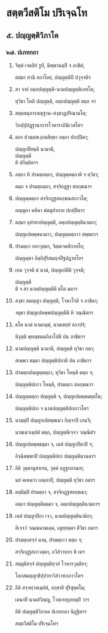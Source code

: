 <h1>สตฺตวีสติโม ปริเจฺฉโท</h1>
<h2>๕. ปญฺญตฺติวิภาโค</h2>
<h3>๒๗. ปเภทกถา</h3>
<ol>
<li>
จิตฺตํ  
เจตสิกํ รูปํ, นิพฺพานมฺปิ จ ภาชิตํ;  
  
ตสฺมา ทานิ ยถาโยคํ, ปญฺญตฺติปิ ปวุจฺจติฯ  
</li>
  
<li>
สา จายํ อตฺถปญฺญตฺติ-นามปญฺญตฺติเภทโต;  
  
ทุวิธา โหติ ปญฺญตฺติ, อตฺถปญฺญตฺติ ตตฺถ จฯ  
</li>
  
<li>
สตฺตสมฺภารสณฺฐาน-สงฺฆาฎปริณามโต;  
  
วิกปฺปุปฎฺฐานาการโวหาราภินิเวสโตฯ  
</li>
  
<li>
ตถา ปวตฺตสเงฺกตสิทฺธา อตฺถา ปกปฺปิตา;  
  
ปญฺญาปียนฺติ นามาติ,  
ปญฺญตฺตี  
ติ ปกิตฺติตาฯ  
</li>
  
<li>
อตฺถา หิ ปรมตฺถตฺถา, ปญฺญตฺตตฺถาติ จ ทฺวิธา;  
  
ตตฺถ จ ปรมตฺถตฺถา, สจฺจิกฎฺฐา สลกฺขณาฯ  
</li>
  
<li>
ปญฺญตฺตตฺถา  
สจฺจิกฎฺฐสลกฺขณสภาวโต;  
  
อญฺญถา คหิตา ตํตมุปาทาย ปกปฺปิตาฯ  
</li>
  
<li>
ตสฺมา อุปาทาปญฺญตฺติ, อตฺถปญฺญตฺตินามกา;  
  
ปญฺญเปตพฺพนามาว, ปญฺญตฺตตฺถาว สพฺพถาฯ  
</li>
  
<li>
ปรมตฺถา ยถาวุตฺตา, จิตฺตเจตสิกาทโย;  
  
ปญฺญตฺตา อิตฺถิปุริสมญฺจปีฐปฎาทโยฯ  
</li>
  
<li>
เยน วุจฺจติ ตํ นามํ, ปญฺญเปตีติ วุจฺจติ;  
  
ปญฺญตฺตี  
ติ จ สา นามปญฺญตฺตีติ ตโต มตาฯ  
</li>
  
<li>
สงฺขา  
สมญฺญา ปญฺญตฺติ, โวหาโรติ จ ภาชิตา;  
  
จตุธา ปญฺญเปตพฺพปญฺญตฺตีติ หิ วณฺณิตาฯ  
</li>
  
<li>
ตโต นามํ นามกมฺมํ, นามเธยฺยํ อถาปรํ;  
  
นิรุตฺติ พฺยญฺชนมภิลาโปติ ปน ภาชิตาฯ  
</li>
  
<li>
นามปญฺญตฺติ นามาติ, ปญฺญตฺติ ทุวิธา กตา;  
  
สเพฺพว ธมฺมา ปญฺญตฺติปถาติ ปน ภาชิตาฯ  
</li>
  
<li>
ปรมตฺถปญฺญตฺตตฺถา, ทุวิธา โหนฺติ ตตฺถ จ;  
  
ปญฺญตฺติปถาว โหนฺติ, ปรมตฺถา สลกฺขณาฯ  
</li>
  
<li>
ปญฺญตฺตตฺถา ปญฺญตฺติ จ, ปญฺญเปตพฺพมตฺตโต;  
  
ปญฺญตฺติปถา จ นามปญฺญตฺติปถภาวโตฯ  
</li>
  
<li>
นามมฺปิ ปญฺญาเปตพฺพเมว กิญฺจาปิ เกนจิ;  
  
นามเมวเมฺปตํ ตตฺถ, ปญฺญตฺติเจฺจว วณฺณิตํฯ  
</li>
  
<li>
ปญฺญเปตพฺพธมฺมา จ, เตสํ ปญฺญาปิตาปิ จ;  
  
อิจฺฉิตพฺพาปิ ปญฺญตฺติปถา ปญฺญตฺตินานตาฯ  
</li>
  
<li>
อิติ วุตฺตานุสาเรน, วุตฺตํ อฎฺฐกถานเย;  
  
นยํ คเหตฺวา เอตฺถาปิ, ปญฺญตฺติ ทุวิธา กตาฯ  
</li>
  
<li>
ตสฺมิมฺปิ  
ปรมตฺถา จ, สจฺจิกฎฺฐสลกฺขณา;  
  
อตฺถา ปญฺญตฺติมตฺตา จ, อตฺถปญฺญตฺตินามกาฯ  
</li>
  
<li>
เตสํ ปญฺญาปิกา เจว, นามปญฺญตฺตินามิกา;  
  
อิเจฺจวํ วณฺณนามเคฺค, เญยฺยตฺตา ติวิธา กตาฯ  
</li>
  
<li>
ปรมตฺถสจฺจํ นาม, ปรมตฺถาว ตตฺถ จ;  
  
สจฺจิกฎฺฐสภาวตฺตา, อวิสํวาทกา หิ เตฯ  
</li>
  
<li>
สมฺมุติสจฺจํ ปญฺญตฺติทฺวยํ โวหารวุตฺติยา;  
  
โลกสมญฺญาธิปฺปายาวิสํวาทกภาวโตฯ  
</li>
  
<li>
อิติ  
สจฺจทฺวยเมฺปตํ, อกฺขาสิ ปุริสุตฺตโม;  
  
เตนาปิ นามสํวิญฺญู, โวหเรยฺยุภยมฺปิ วาฯ  
</li>
  
อิติ ปญฺญตฺติวิภาเค ปเภทกถา นิฎฺฐิตาฯ  
</li>
  
สตฺตวีสติโม ปริเจฺฉโทฯ  
</li>
  
  
  
  
  